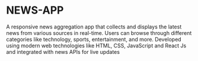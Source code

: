 # NEWS-APP
A responsive news aggregation app that collects and displays the latest news from various sources in real-time. Users can browse through different categories like technology, sports, entertainment, and more. Developed using modern web technologies like HTML, CSS, JavaScript and React Js and integrated with news APIs for live updates
